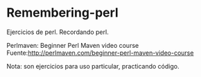 # Remembering-perl  
  
Ejercicios de perl. Recordando perl.   
  
Perlmaven: Beginner Perl Maven video course  
Fuente:http://perlmaven.com/beginner-perl-maven-video-course   
  
Nota: son ejercicios para uso particular, practicando código.  

